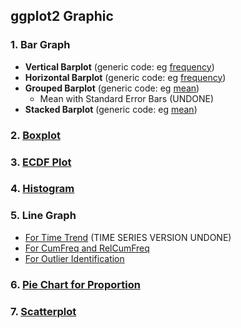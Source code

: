 ## ggplot2 Graphic
### 1. Bar Graph
- **Vertical Barplot** (generic code: eg [frequency]([SC]-Descriptive-Analytics/[SC]-Data-Visualisation/[SC]-ggplot2-Graphic/[M]-Grouped-Barplot_ggplot2.md))
- **Horizontal Barplot** (generic code: eg [frequency]())
- **Grouped Barplot** (generic code: eg [mean]())
  - Mean with Standard Error Bars (UNDONE)
- **Stacked Barplot** (generic code: eg [mean]())
### 2. [Boxplot]()
### 3. [ECDF Plot]()
### 4.  [Histogram]()
### 5. Line Graph
- [For Time Trend]() (TIME SERIES VERSION UNDONE)
- [For CumFreq and RelCumFreq]()
- [For Outlier Identification]()
### 6. [Pie Chart for Proportion]()
### 7. [Scatterplot]()
